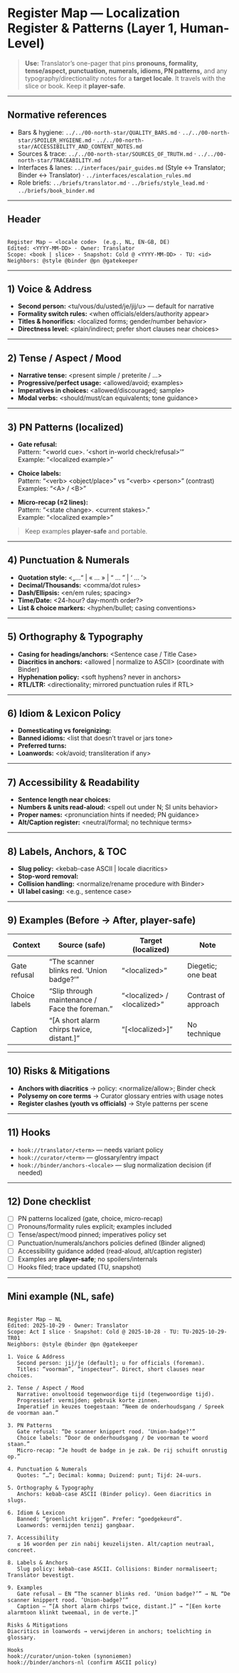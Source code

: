 # Register Map — Localization Register & Patterns (Layer 1, Human-Level)

> **Use:** Translator’s one-pager that pins **pronouns, formality, tense/aspect, punctuation, numerals, idioms, PN patterns,** and any typography/directionality notes for a **target locale**. It travels with the slice or book. Keep it **player-safe**.

---

## Normative references

- Bars & hygiene: `../../00-north-star/QUALITY_BARS.md` · `../../00-north-star/SPOILER_HYGIENE.md` · `../../00-north-star/ACCESSIBILITY_AND_CONTENT_NOTES.md`
- Sources & trace: `../../00-north-star/SOURCES_OF_TRUTH.md` · `../../00-north-star/TRACEABILITY.md`
- Interfaces & lanes: `../interfaces/pair_guides.md` (Style ↔ Translator; Binder ↔ Translator) · `../interfaces/escalation_rules.md`
- Role briefs: `../briefs/translator.md` · `../briefs/style_lead.md` · `../briefs/book_binder.md`

---

## Header

```

Register Map — <locale code>  (e.g., NL, EN-GB, DE)
Edited: <YYYY-MM-DD> · Owner: Translator
Scope: <book | slice> · Snapshot: Cold @ <YYYY-MM-DD> · TU: <id>
Neighbors: @style @binder @pn @gatekeeper

```

---

## 1) Voice & Address

- **Second person:** <tu/vous/du/usted/je/jij/u> — default for narrative  
- **Formality switch rules:** <when officials/elders/authority appear>  
- **Titles & honorifics:** <localized forms; gender/number behavior>  
- **Directness level:** <plain/indirect; prefer short clauses near choices>

---

## 2) Tense / Aspect / Mood

- **Narrative tense:** <present simple / preterite / …>  
- **Progressive/perfect usage:** <allowed/avoid; examples>  
- **Imperatives in choices:** <allowed/discouraged; sample>  
- **Modal verbs:** <should/must/can equivalents; tone guidance>

---

## 3) PN Patterns (localized)

- **Gate refusal:**  
  Pattern: “\<world cue\>. ‘\<short in-world check/refusal\>’”  
  Example: “\<localized example\>”

- **Choice labels:**  
  Pattern: “\<verb\> \<object/place\>” vs “\<verb\> \<person\>” (contrast)  
  Examples: “\<A\> / \<B\>”

- **Micro-recap (≤2 lines):**  
  Pattern: “\<state change\>. \<current stakes\>.”  
  Example: “\<localized example\>”

> Keep examples **player-safe** and portable.

---

## 4) Punctuation & Numerals

- **Quotation style:** <„…“ | « … » | “ … ” | ‘ … ’>  
- **Decimal/Thousands:** <comma/dot rules>  
- **Dash/Ellipsis:** <en/em rules; spacing>  
- **Time/Date:** <24-hour? day-month order?>  
- **List & choice markers:** <hyphen/bullet; casing conventions>

---

## 5) Orthography & Typography

- **Casing for headings/anchors:** <Sentence case / Title Case>  
- **Diacritics in anchors:** <allowed | normalize to ASCII> (coordinate with Binder)  
- **Hyphenation policy:** <soft hyphens? never in anchors>  
- **RTL/LTR:** <directionality; mirrored punctuation rules if RTL>

---

## 6) Idiom & Lexicon Policy

- **Domesticating vs foreignizing:** <preference and limits>  
- **Banned idioms:** <list that doesn’t travel or jars tone>  
- **Preferred turns:** <portable equivalents>  
- **Loanwords:** <ok/avoid; transliteration if any>

---

## 7) Accessibility & Readability

- **Sentence length near choices:** <target range>  
- **Numbers & units read-aloud:** <spell out under N; SI units behavior>  
- **Proper names:** <pronunciation hints if needed; PN guidance>  
- **Alt/Caption register:** <neutral/formal; no technique terms>

---

## 8) Labels, Anchors, & TOC

- **Slug policy:** <kebab-case ASCII | locale diacritics>  
- **Stop-word removal:** <rules>  
- **Collision handling:** <normalize/rename procedure with Binder>  
- **UI label casing:** <e.g., sentence case>

---

## 9) Examples (Before → After, player-safe)

| Context | Source (safe) | Target (localized) | Note |
|---|---|---|---|
| Gate refusal | “The scanner blinks red. ‘Union badge?’” | “\<localized\>” | Diegetic; one beat |
| Choice labels | “Slip through maintenance / Face the foreman.” | “\<localized\> / \<localized\>” | Contrast of approach |
| Caption | “[A short alarm chirps twice, distant.]” | “[\<localized\>]” | No technique |

---

## 10) Risks & Mitigations

- **Anchors with diacritics** → policy: <normalize/allow>; Binder check  
- **Polysemy on core terms** → Curator glossary entries with usage notes  
- **Register clashes (youth vs officials)** → Style patterns per scene

---

## 11) Hooks

- `hook://translator/<term>` — needs variant policy  
- `hook://curator/<term>` — glossary/entry impact  
- `hook://binder/anchors-<locale>` — slug normalization decision (if needed)

---

## 12) Done checklist

- [ ] PN patterns localized (gate, choice, micro-recap)  
- [ ] Pronouns/formality rules explicit; examples included  
- [ ] Tense/aspect/mood pinned; imperatives policy set  
- [ ] Punctuation/numerals/anchors policies defined (Binder aligned)  
- [ ] Accessibility guidance added (read-aloud, alt/caption register)  
- [ ] Examples are **player-safe**; no spoilers/internals  
- [ ] Hooks filed; trace updated (TU, snapshot)

---

## Mini example (NL, safe)

```

Register Map — NL
Edited: 2025-10-29 · Owner: Translator
Scope: Act I slice · Snapshot: Cold @ 2025-10-28 · TU: TU-2025-10-29-TR01
Neighbors: @style @binder @pn @gatekeeper

1. Voice & Address
   Second person: jij/je (default); u for officials (foreman).
   Titles: “voorman”, “inspecteur”. Direct, short clauses near choices.

2. Tense / Aspect / Mood
   Narrative: onvoltooid tegenwoordige tijd (tegenwoordige tijd).
   Progressief: vermijden; gebruik korte zinnen.
   Imperatief in keuzes toegestaan: “Neem de onderhoudsgang / Spreek de voorman aan.”

3. PN Patterns
   Gate refusal: “De scanner knippert rood. ‘Union-badge?’”
   Choice labels: “Door de onderhoudsgang / De voorman te woord staan.”
   Micro-recap: “Je houdt de badge in je zak. De rij schuift onrustig op.”

4. Punctuation & Numerals
   Quotes: “…”; Decimal: komma; Duizend: punt; Tijd: 24-uurs.

5. Orthography & Typography
   Anchors: kebab-case ASCII (Binder policy). Geen diacritics in slugs.

6. Idiom & Lexicon
   Banned: “groenlicht krijgen”. Prefer: “goedgekeurd”.
   Loanwords: vermijden tenzij gangbaar.

7. Accessibility
   ≤ 16 woorden per zin nabij keuzelijsten. Alt/caption neutraal, concreet.

8. Labels & Anchors
   Slug policy: kebab-case ASCII. Collisions: Binder normaliseert; Translator bevestigt.

9. Examples
   Gate refusal — EN “The scanner blinks red. ‘Union badge?’” → NL “De scanner knippert rood. ‘Union-badge?’”
   Caption — “[A short alarm chirps twice, distant.]” → “[Een korte alarmtoon klinkt tweemaal, in de verte.]”

Risks & Mitigations
Diacritics in loanwords → verwijderen in anchors; toelichting in glossary.

Hooks
hook://curator/union-token (synoniemen)
hook://binder/anchors-nl (confirm ASCII policy)

```
